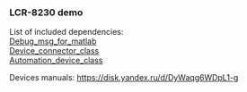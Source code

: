 ### LCR-8230 demo

List of included dependencies:  
[Debug_msg_for_matlab](https://github.com/AleksandrVakulenko/Debug_msg_for_matlab)  
[Device_connector_class](https://github.com/AleksandrVakulenko/Device_connector_class)  
[Automation_device_class](https://github.com/AleksandrVakulenko/Automation_device_class)  

Devices manuals:
https://disk.yandex.ru/d/DyWaqg6WDpL1-g